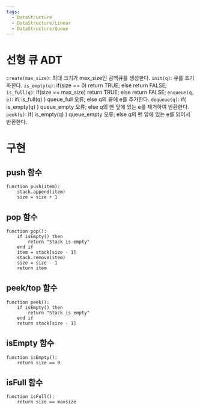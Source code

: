 ```yaml
---
tags:
  - DataStructure
  - DataStructure/Linear
  - DataStructure/Queue
---
```

# 선형 큐 ADT
`create(max_size)`: 최대 크기가 max_size인 공백큐를 생성한다.
`init(q)`: 큐를 초기화한다.
`is_empty(q)`: if(size == 0) return TRUE; else return FALSE;
`is_full(q)`: if(size == max_size) return TRUE; else return FALSE;
`enqueue(q, e)`: if( is_full(q) ) queue_full 오류; else q의 끝에 e를 추가한다.
`dequeue(q)`: if( is_empty(q) ) queue_empty 오류; else q의 맨 앞에 있는 e를 제거하여 반환한다.
`peek(q)`: if( is_empty(q) ) queue_empty 오류; else q의 맨 앞에 있는 e를 읽어서 반환한다.
# 구현
## push 함수
```
function push(item):
    stack.append(item)
    size = size + 1
```
## pop 함수
```
function pop():
    if isEmpty() then
        return "Stack is empty"
    end if
    item = stack[size - 1]
    stack.remove(item)
    size = size - 1
    return item
```
## peek/top 함수
```
function peek():
    if isEmpty() then
        return "Stack is empty"
    end if
    return stack[size - 1]
```
## isEmpty 함수
```
function isEmpty():
    return size == 0
```
## isFull 함수
```
function isFull():
	return size == maxsize
```